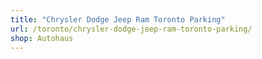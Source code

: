```yaml
---
title: "Chrysler Dodge Jeep Ram Toronto Parking"
url: /toronto/chrysler-dodge-jeep-ram-toronto-parking/
shop: Autohaus
---
```

